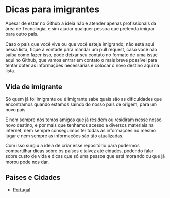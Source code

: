 # Dicas para imigrantes

Apesar de estar no Github a ideia não é atender apenas profissionais da área de Tecnologia, e sim ajudar qualquer pessoa que pretenda imigrar para outro país.

Caso o país que você vive ou que você esteja imigrando, não está aqui nessa lista, fique à vontade para mandar um pull request, caso você não saiba como fazer isso, pode deixar seu contato no formato de uma issue aqui no Github, que vamos entrar em contato o mais breve possível para tentar obter as informações necessárias e colocar o novo destino aqui na lista.

## Vida de imigrante

Só quem já foi imigrante ou é imigrante sabe quais são as dificuldades que encontramos quando estamos saindo do nosso país de origem, para um novo país.

E nem sempre nós temos amigos que já residem ou residiram nesse nosso novo destino, e por mais que tenhamos acesso a diversos materiais na internet, nem sempre conseguimos ter todas as informações no mesmo lugar e nem sempre as informações são tão atualizadas.

Com isso surgiu a ideia de criar esse repositório para pudermos compartilhar dicas sobre os países e talvez até cidades, podendo falar sobre custo de vida e dicas que só uma pessoa que está morando ou que já morou pode nos dar.

## Países e Cidades

- [Portugal]

[Portugal]:<https://github.com/nicolastakashi/dicas-para-imigrantes/blob/master/portugal/README.md/?target=_blank>
